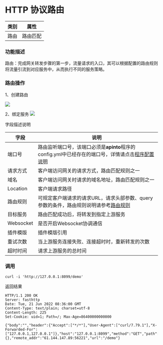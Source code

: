 
# HTTP 协议路由


| 类别 | 属性     |
| ---- | -------- |
| 路由 | 路由匹配 |



### 功能描述

路由：完成网关转发步骤的第一步，流量请求的入口，其可以根据配置的路由规则将流量引流到对应服务中，从而执行不同的服务策略。


### 路由操作
1、创建路由

![](http://data.eolinker.com/course/6e6cWCTba27e60e5471eaa0f71e21897bfcd27038dc7ac3.png)

2、绑定服务
![](http://data.eolinker.com/course/DeYjjvUc996b1e42514eb270a148d9e2f6bb33a97297771.png)


字段描述说明

| 字段         | 说明                                                                                                      |
|------------|---------------------------------------------------------------------------------------------------------|
| 端口号        | 路由监听端口号，该端口必须是**apinto**程序的config.yml中已经存在的端口号，详情请点击[程序配置说明](/docs/apinto/quick/quick_course.md#程序配置说明) |
| 请求方式       | 客户端访问网关的请求方式，路由匹配规则之一                                                                                   |
| 域名         | 客户端访问网关时请求的域名地址，路由匹配规则之一                                                                                |
| Location   | 客户端请求路径                                                                                                 |
| 路由规则       | 可规定客户端请求的请求URL，请求头部参数、query参数的条件，路由规则说明请参考[路由规则](/docs/apinto/router/http.md#路由匹配规则)                    |
| 目标服务       | 路由匹配成功后，将转发到指定上游服务                                                                                      |
| Websocket  | 是否开启Websocket协调通信                                                                                       |
| 插件模版       | 插件模版引用                                                                                                  |
| 重试次数       | 当上游服务连接失败、连接超时时，重新转发的次数                                                                                 |
| 超时时间       | 请求上游服务的总时间                                                                                              |

### 调用
```shell
curl -i 'http://127.0.0.1:8099/demo'
```

返回结果

```shell
HTTP/1.1 200 OK
Server: fasthttp
Date: Tue, 21 Jun 2022 08:36:00 GMT
Content-Type: text/plain; charset=utf-8
Content-Length: 225
Set-Cookie: uid=1; Path=/; Max-Age=86400000000000

{"body":"","header":{"Accept":["*/*"],"User-Agent":["curl/7.79.1"],"X-Forwarded-For":["127.0.0.1,127.0.0.1"]},"host":"127.0.0.1:8099","method":"GET","path":"/demo","query":{},"remote_addr":"61.144.147.89:56221","url":"/demo"}
```

